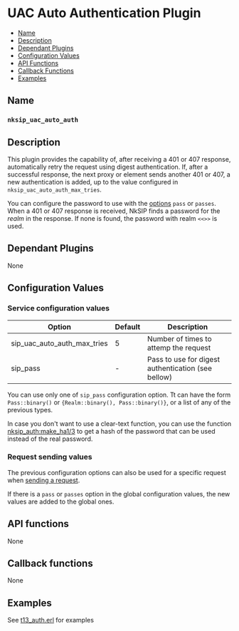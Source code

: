 # UAC Auto Authentication Plugin

* [Name](#name)
* [Description](#description)
* [Dependant Plugins](#dependant-plugins)
* [Configuration Values](#configuration-values)
* [API Functions](#api-functions)
* [Callback Functions](#callback-functions)
* [Examples](#examples)


## Name
### `nksip_uac_auto_auth`


## Description

This plugin provides the capability of, after receiving a 401 or 407 response, automatically retry the request using digest authentication. If, after a successful response, the next proxy or element sends another 401 or 407, a new authentication is added, up to the value configured in `nksip_uac_auto_auth_max_tries`.

You can configure the password to use with the [options](#configuration-values) `pass` or `passes`. When a 401 or 407 response is received, NkSIP finds a password for the _realm_ in the response. If none is found, the password with realm `<<>>` is used.



## Dependant Plugins

None


## Configuration Values

### Service configuration values

Option|Default|Description
---|---|---
sip_uac_auto_auth_max_tries|5|Number of times to attemp the request
sip_pass|-|Pass to use for digest authentication (see bellow)

You can use only one of `sip_pass` configuration option. Tt can have the form `Pass::binary()` or `{Realm::binary(), Pass::binary()}`, or a list of any of the previous types.

In case you don't want to use a clear-text function, you can use the function [nksip_auth:make_ha1/3](../../src/nksip_auth.erl) to get a hash of the password that can be used instead of the real password.



### Request sending values

The previous configuration options can also be used for a specific request when [sending a request](../reference/sending_functions.md).

If there is a `pass` or `passes` option in the global configuration values, the new values are added to the global ones.




## API functions

None


## Callback functions

None


## Examples


See [t13_auth.erl](../../test/tests/t13_auth.erl) for examples

